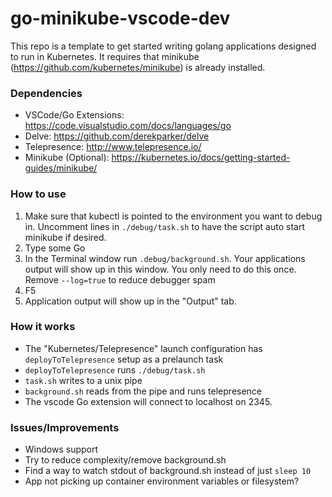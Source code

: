# go-minikube-vscode-dev

This repo is a template to get started writing golang applications designed to run in Kubernetes.  It requires that minikube (https://github.com/kubernetes/minikube) is already installed.

### Dependencies

- VSCode/Go Extensions: https://code.visualstudio.com/docs/languages/go
- Delve: https://github.com/derekparker/delve
- Telepresence: http://www.telepresence.io/
- Minikube (Optional): https://kubernetes.io/docs/getting-started-guides/minikube/

### How to use

1. Make sure that kubectl is pointed to the environment you want to debug in.  Uncomment lines in `./debug/task.sh` to have the script auto start minikube if desired.
2. Type some Go
3. In the Terminal window run `.debug/background.sh`.  Your applications output will show up in this window.  You only need to do this once.
  Remove `--log=true` to reduce debugger spam
4. F5
5. Application output will show up in the "Output" tab. 

### How it works

- The "Kubernetes/Telepresence" launch configuration has `deployToTelepresence` setup as a prelaunch task
- `deployToTelepresence` runs `./debug/task.sh`
- `task.sh` writes to a unix pipe
- `background.sh` reads from the pipe and runs telepresence
- The vscode Go extension will connect to localhost on 2345.

### Issues/Improvements

- Windows support
- Try to reduce complexity/remove background.sh
- Find a way to watch stdout of background.sh instead of just `sleep 10`
- App not picking up container environment variables or filesystem?